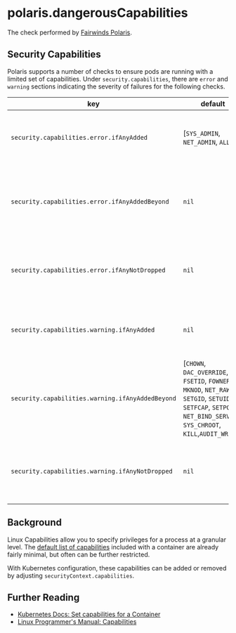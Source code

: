 # polaris.dangerousCapabilities

The check performed by [Fairwinds Polaris](https://github.com/fairwindsops/polaris).

## Security Capabilities

Polaris supports a number of checks to ensure pods are running with a limited set of capabilities. Under `security.capabilities`, there are `error` and `warning` sections indicating the severity of failures for the following checks.

key | default | description
----|---------|------------
`security.capabilities.error.ifAnyAdded` | [`SYS_ADMIN`, `NET_ADMIN`, `ALL`] | Fails when any of the listed capabilities have been added.
`security.capabilities.error.ifAnyAddedBeyond` | `nil` | Fails when any capabilities have been added beyond the specified list.
`security.capabilities.error.ifAnyNotDropped` | `nil` | Fails when any of the listed capabilities have not been dropped.
`security.capabilities.warning.ifAnyAdded` | `nil` | Fails when any of the listed capabilities have been added.
`security.capabilities.warning.ifAnyAddedBeyond` | [`CHOWN`, `DAC_OVERRIDE`, `FSETID`, `FOWNER`, `MKNOD`, `NET_RAW`, `SETGID`, `SETUID`, `SETFCAP`, `SETPCAP`, `NET_BIND_SERVICE`, `SYS_CHROOT`, `KILL`,`AUDIT_WRITE`] | Fails when any capabilities have been added beyond the specified list.
`security.capabilities.warning.ifAnyNotDropped` | `nil` | Fails when any of the listed capabilities have not been dropped.

## Background

Linux Capabilities allow you to specify privileges for a process at a granular level. The [default list of capabilities](https://github.com/moby/moby/blob/master/oci/defaults.go#L15) included with a container are already fairly minimal, but often can be further restricted.

With Kubernetes configuration, these capabilities can be added or removed by adjusting `securityContext.capabilities`.

## Further Reading

- [Kubernetes Docs: Set capabilities for a Container](https://kubernetes.io/docs/tasks/configure-pod-container/security-context/#set-capabilities-for-a-container)
- [Linux Programmer's Manual: Capabilities](http://man7.org/linux/man-pages/man7/capabilities.7.html)
